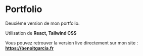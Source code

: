 # Portfolio

Deuxième version de mon portfolio.

Utilisation de **React, Tailwind CSS**

Vous pouvez retrouver la version live directement sur mon site : **https://benoitgarcia.fr**
